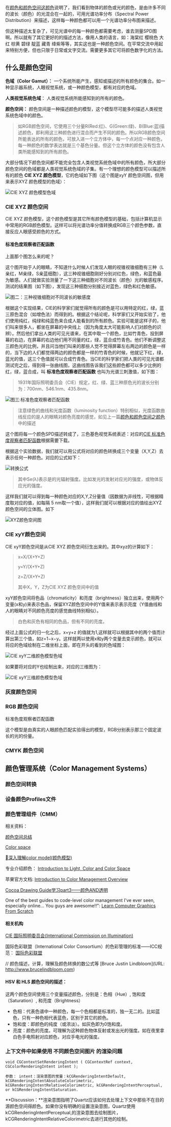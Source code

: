 
在[颜色和颜色空间这颜色]()说明了，我们看到物体的颜色或光的颜色，是由许多不同的波长（颜色）的光混合在一起的，可用光谱功率分布（Spectral Power Distribution）来描述，这样每一种颜色都可以用一个光谱功率分布图来描述。

但这种描述太复杂了，可见光谱中的每一种颜色都需要考虑，谁去测量SPD图啊。所以就有了其它更好的的描述方法，像用人类的语言，如：海棠红 樱桃色 大红 棕黄 碧绿 靛蓝 藏青 绛紫等等，其实这也是一种颜色空间。在平常交流中用起来特别方便，但也只限于日常或文字交流。需要更多其它可将颜色数字化的方法。

## 什么是颜色空间
**色域（Color Gamut）：** 一个系统所能产生，感知或描述的所有颜色的集合。如一种显示器系统，人眼视觉系统，或一种颜色模型，都有对应的色域。

**人类视觉系统色域**： 人类视觉系统所能感知到的所有的颜色。

**颜色空间：** 颜色空间是一种描述颜色的模型，这个模型尽可能多的描述人类视觉系统色域中的颜色。

>如RGB颜色空间，它使用三个分量R(Red:红)、G(Green:绿)、B(Blue:蓝)描述颜色，即利用这三种颜色进行混合而产生不同的颜色。所以RGB颜色空间所能表达的所有的颜色，可放入进一个立方体中，每一个点对应一种颜色，每一种颜色的数学表达就是三个基色分量。但这个立方体的颜色没有包含人类所能感知到的所有颜色。

大部分情况下颜色空间都不能完全包含人类视觉系统色域中的所有颜色，所大部分颜色空间的色域都是人类视觉系统色域的子集。有一个理想的颜色模型可以描述所有的颜色 **CIE XYZ 颜色模型**，它的色域如下图（这个图是xyY 颜色空间图，但用来表示XYZ 颜色模型的色域）：

![CIE XYZ 颜色模型色域](./source/XYZgamut.png)

### CIE XYZ 颜色空间

CIE XYZ 颜色模型，这个颜色模型是其它所有颜色模型的基础，包括计算机显示中常用的RGB颜色模型。这样可以将光谱功率分值转换成RGB三个颜色参数，直接反应人眼感受颜色的方式。

#### 标准色度观察者匹配函数
上面那个图怎么来的呢？

这个图开始于人的眼睛，不知道什么时候人们发现人眼的视锥视锥细胞有三种（L亲红，M亲绿，S亲蓝细胞），这三种视锥细胞刚好分别对红色，绿色，和蓝色最为敏感。人们就做实验测量了一下这三种细胞对不同波长（颜色）光的敏感程序。测试的结果图（如下图），发现这三种细胞分别接近对蓝色，绿色和红色敏感。

![图二：三种视锥细胞对不同波长的敏感度](./source/colormatchingfunc.png)

根据这个实现结果，CIE的科学家们就觉得所有的颜色是可以用特定的红，绿，蓝三原色混合（如增色法）而得到的。根据这个结论呢，科学家们又开始实验了，他们使用纯红，纯绿和纯蓝色来合成人能看到的所有颜色。实验可能是这样子的，他们叫来很多人，都坐在屏幕的中央线上（因为角度太大可能影响人们对颜色的识辨）。然后他们拿出人类的可见光谱来，在其中取一个颜色，比如竹青色，投到屏幕的右边，在屏幕的右边他们用不同量的红，绿，蓝合成竹青色。他们不断调整这三颜色光的比例，并且问当他们叫来的那些人觉不觉得屏幕左右两边的颜色是一样的，当下边的人们都觉得两边的颜色都是一样的竹青色的时候，他就记下红，绿，蓝光的值，这三个色值就可以合成竹青色。当CIE的科学家们把人类的可见光谱都测试完之后，得到得一张曲线图，这曲线图告诉我们这些颜色都可以多少比例的红，绿，蓝合成，叫 **标准色度观察者匹配函数** 也叫为光谱三刺激值，如下图：

>1931年国际照明委员会（CIE）规定，红、绿、蓝三种原色光的波长分别为：700nm、546.1nm、435.8nm。 

![图三:标准色度观察者匹配函数](./source/colorMatchingFunctions.png)

>注意绿色的曲线和光度函数（luminosity function）特别相似，光度函数曲线反应的是人的眼睛对颜色亮度的感觉，如见上一篇[颜色和颜色空间之颜色]()中的描述

这个图将每一个颜色SPD描述转成了，三色基色视觉系统表述：对应的[CIE 标准色度观察者匹配函数](http://www.cvrl.org/ciexyzpr.htm)根据需要下载。

根据这个实验数据，我们就可以用公式将对应的颜色转换成三个变量（X,Y,Z）去表示任何一种颜色。对应的公式如下：

![转换公式](./source/spectrumFormulas.png)

>其中Se(λ)表示是的光辐射强度。比如发光的发射对应光的强度，或物体反应光的强度。

这样我们就可以得到每一种颜色对应的X,Y,Z分量值（因数据为非线性，可根据精度取对应的值，如每隔 5 nm取一个值），这样我们就可以根据对应的值绘出XYZ颜色空间的立体图。如下

![XYZ颜色空间图](./source/xyzgraph.gif)

### CIE xyY颜色空间
CIE xyY颜色空间是从CIE XYZ 颜色空间衍生出来的。其中xyz的计算如下：

>x=X/(X+Y+Z)
>
>y=Y/(X+Y+Z)
>
>z=Z/(X+Y+Z)
>
>其中X，Y，Z为CIE XYZ 颜色空间中的值

xyY颜色空间将色品（chromaticity）和亮度（brightness）独立出来，使用两个变量(x和y)来表示色品，保留XYZ颜色空间中的Y值来表示表示亮度（Y值曲线和人的眼睛对不同颜色亮度的感觉曲线特别相似）。

>白色和灰色有相同的色品，但有不同的亮度。
>
经过上面公式的归一化之后，x+y+z 的值就为1,这样就可以根据其中的两个值而计算出第三个值，如z=1−x−y。这样就两以使用x和y两个变量去变示颜色，就可以将应的色域绘制在二维坐标上面，即在开头的看到的色域图：

![CIE xyY二维颜色模型色域](./source/XYZgamut.png)

如果要将对应的Y也绘制出来，对应的三维图为：

![CIE xyY三维颜色模型色域](./source/xyygraph.gif)


### 灰度颜色空间

### RGB 颜色空间

标准色度观察者匹配函数

这个模型是由真实的人眼颜色匹配实验得出的模型，RGB分别表示那三个固定波长的光的份量。


### CMYK 颜色空间

## 颜色管理系统（Color Management Systems）
### 颜色空间转换
### 设备颜色Profiles文件
### 颜色管理组件（CMM）




相关资料：

[颜色空间总结](http://blog.csdn.net/lg1259156776/article/details/48317339)

[Color space](https://en.wikipedia.org/wiki/Color_space 'en.wikipedia.org')

[深入理解color model(颜色模型)](http://www.jianshu.com/p/f03e9ac9c9ef 'https://blog.ibireme.com/2013/08/12/color-model/')

专业介绍颜色：
[Introduction to Light, Color and Color Space](http://www.scratchapixel.com/lessons/digital-imaging/colors/color-space?url=digital-imaging/colors/color-space)

苹果官方文档: [Introduction to Color Management Overview](https://developer.apple.com/library/content/documentation/GraphicsImaging/Conceptual/csintro/csintro_intro/csintro_intro.html)

[Cocoa Drawing Guide学习part3——颜色AND透明](http://blog.noark9.com/2014/01/28/cocoa-drawing-guide-study-part-3/)

One of the best guides to code-level color management I've ever seen, especially online... You guys are awesome!!":
[Learn Computer Graphics From Scratch](http://www.scratchapixel.com/index.php?redirect)

#### 相关机构
[CIE 国际照明委员会(International Commission on Illumination)](http://www.cie.co.at/index.php/Research+Strategy?service=restart)

国际色彩联盟（International Color Consortium）的色彩管理的标准——ICC规范：
[国际色彩联盟](http://www.color.org/index.xalter)

// 颜色描述，计算，理解及颜色转换的数公式等
[Bruce Justin Lindbloom](URL: http://www.brucelindbloom.com)

#### HSV 和 HLS 颜色空间的描述：

这两个颜色空间使用三个变量描述颜色，分别是：色相（Hue）, 饱和度（Saturation）, 和亮度（Brightness）

* 色相：代表色谱中一种颜色，每一个色相都是标准的，独一无二的。比如蓝色，只有一种色相代表蓝色，区别于其它的颜色。
* 饱和度：即颜色的纯度（或浓淡）。如灰色即为0饱和度。
* 亮度：颜色的亮度。可理解为这种颜色物体反射或发出光的强度。如在夜里拿白色手电照射对应颜色，对应手电光的强度。




### 上下文件中如果使用 不同颜色空间图片 的渲染问题

```
void CGContextSetRenderingIntent ( CGContextRef context, CGColorRenderingIntent intent );

参数： intent：渲染意图的常量：kCGRenderingIntentDefault, kCGRenderingIntentAbsoluteColorimetric, kCGRenderingIntentRelativeColorimetric, kCGRenderingIntentPerceptual, or kCGRenderingIntentSaturation.
```
**Discussion：**渲染意图指明了Quartz应该如何去处理上下文中那些不在目的源颜色空间得颜色。如果你没有明确的设置渲染意图，Quartz使用 kCGRenderingIntentPerceptual,的渲染意图去绘制图片，kCGRenderingIntentRelativeColorimetric去进行其他的绘制。